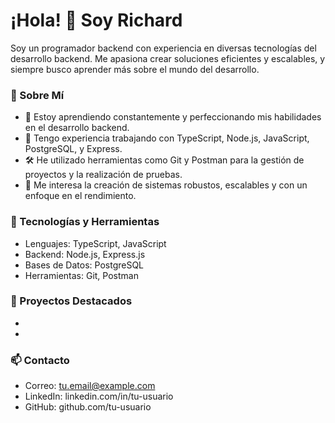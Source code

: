 # ¡Hola! 👋 Soy Richard
Soy un programador backend con experiencia en diversas tecnologías del desarrollo backend.
Me apasiona crear soluciones eficientes y escalables, y siempre busco aprender más sobre el mundo del desarrollo.

### 🚀 Sobre Mí
- 🌱 Estoy aprendiendo constantemente y perfeccionando mis habilidades en el desarrollo backend.
- 💼 Tengo experiencia trabajando con TypeScript, Node.js, JavaScript, PostgreSQL, y Express.
- 🛠️ He utilizado herramientas como Git y Postman para la gestión de proyectos y la realización de pruebas.
- 🎯 Me interesa la creación de sistemas robustos, escalables y con un enfoque en el rendimiento.

### 🔧 Tecnologías y Herramientas
- Lenguajes: TypeScript, JavaScript
- Backend: Node.js, Express.js
- Bases de Datos: PostgreSQL
- Herramientas: Git, Postman

### 🌱 Proyectos Destacados
-
-

### 📫 Contacto
- Correo: tu.email@example.com
- LinkedIn: linkedin.com/in/tu-usuario
- GitHub: github.com/tu-usuario
